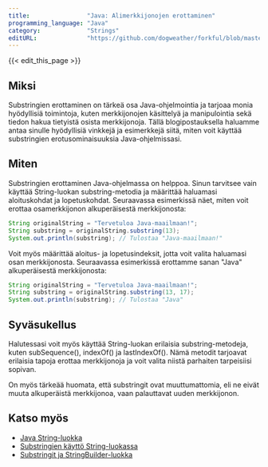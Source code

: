 ```yaml
---
title:                "Java: Alimerkkijonojen erottaminen"
programming_language: "Java"
category:             "Strings"
editURL:              "https://github.com/dogweather/forkful/blob/master/content/fi/java/extracting-substrings.md"
---
```


{{< edit_this_page >}}

## Miksi
Substringien erottaminen on tärkeä osa Java-ohjelmointia ja tarjoaa monia hyödyllisiä toimintoja, kuten merkkijonojen käsittelyä ja manipulointia sekä tiedon hakua tietyistä osista merkkijonoja. Tällä blogipostauksella haluamme antaa sinulle hyödyllisiä vinkkejä ja esimerkkejä siitä, miten voit käyttää substringien erotusominaisuuksia Java-ohjelmissasi.

## Miten
Substringien erottaminen Java-ohjelmassa on helppoa. Sinun tarvitsee vain käyttää String-luokan substring-metodia ja määrittää haluamasi aloituskohdat ja lopetuskohdat. Seuraavassa esimerkissä näet, miten voit erottaa osamerkkijonon alkuperäisestä merkkijonosta:

```Java
String originalString = "Tervetuloa Java-maailmaan!";
String substring = originalString.substring(13);
System.out.println(substring); // Tulostaa "Java-maailmaan!"
```

Voit myös määrittää aloitus- ja lopetusindeksit, jotta voit valita haluamasi osan merkkijonosta. Seuraavassa esimerkissä erottamme sanan "Java" alkuperäisestä merkkijonosta:

```Java
String originalString = "Tervetuloa Java-maailmaan!";
String substring = originalString.substring(13, 17);
System.out.println(substring); // Tulostaa "Java"
```

## Syväsukellus
Halutessasi voit myös käyttää String-luokan erilaisia substring-metodeja, kuten subSequence(), indexOf() ja lastIndexOf(). Nämä metodit tarjoavat erilaisia tapoja erottaa merkkijonoja ja voit valita niistä parhaiten tarpeisiisi sopivan.

On myös tärkeää huomata, että substringit ovat muuttumattomia, eli ne eivät muuta alkuperäistä merkkijonoa, vaan palauttavat uuden merkkijonon.

## Katso myös
- [Java String-luokka](https://docs.oracle.com/javase/8/docs/api/java/lang/String.html)
- [Substringien käyttö String-luokassa](https://www.w3schools.com/java/java_strings_substrings.asp)
- [Substringit ja StringBuilder-luokka](https://www.baeldung.com/java-substring)